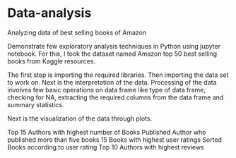# Data-analysis
Analyzing data of best selling books of Amazon 


Demonstrate few exploratory analysis techniques in Python using jupyter notebook. For this, I took the dataset named Amazon top 50 best selling books from Kaggle resources. 

The first step is importing the required libraries. Then importing the data set to work on. 
Next is the interpretation of the data. Processing of the data involves few basic operations on data frame like type of data frame, checking for NA, extracting the required columns from the data frame and summary statistics.

Next is the visualization of the data through plots.

Top 15 Authors with highest number of Books Published
Author who published more than five books
15 Books with highest user ratings
Sorted Books according to user rating
Top 10 Authors with highest reviews

